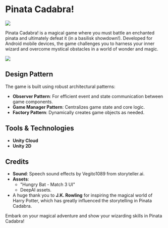 # Pinata Cadabra!

![](https://github.com/LIADN7/PinataCadabra/blob/main/Assets/Arts/icon.png)

Pinata Cadabra! is a magical game where you must battle an enchanted pinata and ultimately defeat it (in a basilisk showdown!). Developed for Android mobile devices, the game challenges you to harness your inner wizard and overcome mystical obstacles in a world of wonder and magic.

![](https://github.com/LIADN7/PinataCadabra/blob/main/Images/gameplay.gif)


## Design Pattern

The game is built using robust architectural patterns:
- **Observer Pattern**: For efficient event and state communication between game components.
- **Game Manager Pattern**: Centralizes game state and core logic.
- **Factory Pattern**: Dynamically creates game objects as needed.

## Tools & Technologies

- **Unity Cloud**
- **Unity 2D**

## Credits

- **Sound**: Speech sound effects by Vegito1089 from storyteller.ai.
- **Assets**: 
  - "Hungry Bat - Match 3 UI"
  - DeepAI assets.
- A huge thank you to **J.K. Rowling** for inspiring the magical world of Harry Potter, which has greatly influenced the storytelling in Pinata Cadabra.

Embark on your magical adventure and show your wizarding skills in Pinata Cadabra!
